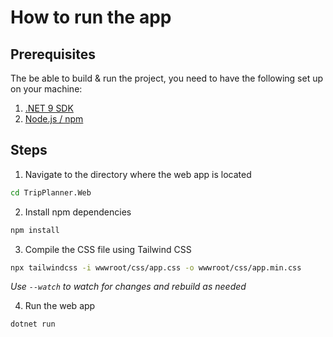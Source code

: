 # How to run the app

## Prerequisites
The be able to build & run the project, you need to have the following set up on your machine:

1. [.NET 9 SDK](https://dotnet.microsoft.com/download)
2. [Node.js / npm](https://docs.npmjs.com/downloading-and-installing-node-js-and-npm)

## Steps

1. Navigate to the directory where the web app is located
```sh
cd TripPlanner.Web
```

2. Install npm dependencies
```sh
npm install
```

3. Compile the CSS file using Tailwind CSS
```sh
npx tailwindcss -i wwwroot/css/app.css -o wwwroot/css/app.min.css
```
*Use `--watch` to watch for changes and rebuild as needed*

4. Run the web app
```sh
dotnet run
```